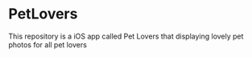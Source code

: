 # PetLovers
This repository is a iOS app called Pet Lovers that displaying lovely pet photos for all pet lovers
